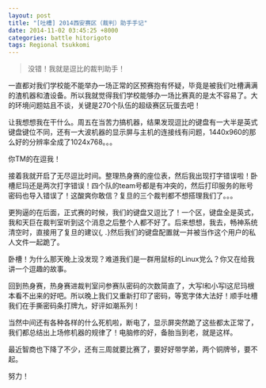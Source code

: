 ```yaml
---
layout: post
title: "[吐槽] 2014西安赛区（裁判）助手手记"
date: 2014-11-02 03:45:25 +8000
categories: battle hitorigoto
tags: Regional tsukkomi
---
```

<blockquote>没错！我就是逗比的裁判助手！
</blockquote>

一直都对我们学校能不能举办一场正常的区预赛抱有怀疑，毕竟是被我们吐槽满满的渣机器和渣设备。所以我就觉得我们学校能够办一场比赛真的是太不容易了。大的环境问题姑且不谈，关键是270个队伍的超级赛区玩蛋去吧！

让我想想我在干什么。周五在当苦力搞机器，结果发现逗比的键盘有一大半是英式键盘键位不同，还有一大波机器的显示屏与主机的连接线有问题，1440x960的那么好的分辨率全成了1024x768。。。

你TM的在逗我！

接着我就开启了无尽逗比时间。整理热身赛的座位表，然后我出现打字错误啦！卧槽尼玛还是两次打字错误！四个队的team号都是有冲突的，然后打印服务的账号密码也导入错误了！这酸爽你敢信？复旦的三个裁判都不想搭理我们了。。。

更狗逼的在后面，正式赛的时候，我们的键盘又逗比了！一个区，键盘全是英式，我和天巨在裁判室听到这个消息之后整个人都不好了。后来想想，我去，畅神系统清空时，直接用了复旦的建议{*, .*}然后我们的键盘配置就一并被当作这个用户的私人文件一起跪了。

卧槽！为什么那天晚上没发现？难道我们是一群用鼠标的Linux党么？你又在给我讲一个逗趣的故事。

回到热身赛，热身赛进裁判室问参赛队密码的次数简直了，大写I和小写l这尼玛根本看不出来的好吧。所以晚上我们又重新打印了密码，等宽字体大法好！顺手吐槽我们在手撕密码条打牌九，好评如潮系列！

当然中间还有各种各样的什么死机啦，断电了，显示屏突然跪了这些都太正常了，我们都总结出上场修机器的规律了！电脑修的好，备胎当到老，就是这样。

最近智商也下降了不少，还有三周就要比赛了，要好好带学弟，两个铜牌爷，要不起。

努力！
